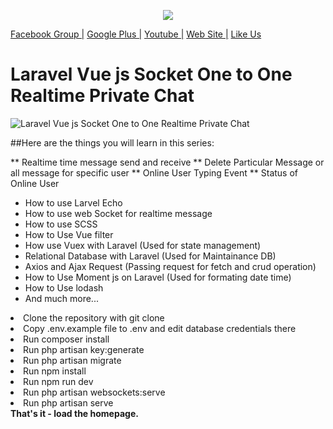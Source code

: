 <p align="center"><img src="https://laravel.com/assets/img/components/logo-laravel.svg"></p>

<p><a href="https://www.facebook.com/groups/fullstackwebdevelopment/" rel="nofollow">Facebook Group |</a>
<a href="https://plus.google.com/u/0/communities/113464467764075060760" rel="nofollow">Google Plus |</a>
<a href="https://www.youtube.com/channel/UCqba1eUmmSCal1DbdaHONZA" rel="nofollow">Youtube  |</a>
<a href="http://www.sumon-it.com" rel="nofollow">Web Site |</a>
<a href="https://www.facebook.com/csesumonpro" rel="nofollow">Like Us</a></p>

# Laravel Vue js Socket One to One Realtime Private Chat

![Laravel Vue js Socket One to One Realtime Private Chat](https://user-images.githubusercontent.com/29582239/57199609-f6f2c080-6fa2-11e9-9333-f2f47b484a1e.PNG)
   
##Here are the things you will learn in this series:

** Realtime time message send and receive 
** Delete Particular Message or all message for specific user
** Online User Typing Event
** Status of Online User

* How to use Larvel Echo
* How to use web Socket for realtime message
* How to use SCSS 
* How to Use Vue filter
* How use Vuex with Laravel (Used for state management)
* Relational Database with Laravel (Used for Maintainance DB)
* Axios and Ajax Request (Passing request for fetch and crud operation)
* How to Use Moment js on Laravel (Used for formating date time)
* How to Use lodash 
* And much more...

<article class="markdown-body entry-content" itemprop="text">
  
  <li> Clone the repository with git clone </li>
   <li>Copy .env.example file to .env and edit database credentials there</li>
  <li> Run composer install</li>
  <li> Run php artisan key:generate</li>
  <li> Run php artisan migrate</li>
  <li> Run npm install</li>
   <li>Run npm run dev</li>
   <li>Run php artisan websockets:serve</li>
   <li>Run php artisan serve</li>
<b>That's it - load the homepage.</b>
</article>
